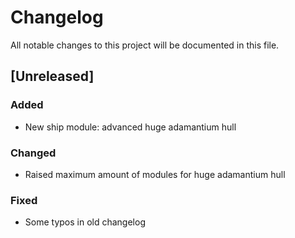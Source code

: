 # Changelog
All notable changes to this project will be documented in this file.

## [Unreleased]

### Added
- New ship module: advanced huge adamantium hull

### Changed
- Raised maximum amount of modules for huge adamantium hull

### Fixed
- Some typos in old changelog
